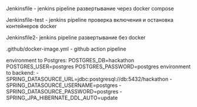 Jenkinsfile - jenkins pipeline развертывание через docker compose


Jenkinsfile-test - jenkins pipeline проверка включения и остановка контейнеров docker


Jenkinsfile2- jenkins pipeline развертывание без docker


.github/docker-image.yml - github action pipeline

environment to Postgres:
POSTGRES_DB=hackathon
POSTGRES_USER=postgres
POSTGRES_PASSWORD=postgres
environment to backend:
      - SPRING_DATASOURCE_URL=jdbc:postgresql://db:5432/hackathon
      - SPRING_DATASOURCE_USERNAME=postgres
      - SPRING_DATASOURCE_PASSWORD=postgres
      - SPRING_JPA_HIBERNATE_DDL_AUTO=update